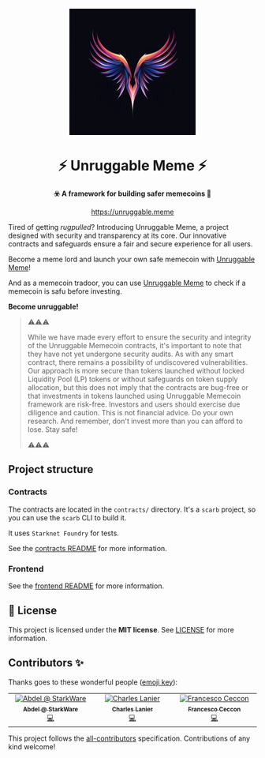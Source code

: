<!-- prettier-ignore-start -->
<!-- markdownlint-disable -->
<p align="center">
  <img src="assets/logo/logo.png" height="256">
</p>

<h1 align="center">⚡ Unruggable Meme ⚡</h1>

<p align="center">
  <strong>☣️ A framework for building safer memecoins 💸</strong>
</p>

<p align="center">
  <a href="https://unruggable.meme">https://unruggable.meme</a>
</p>

Tired of getting *rugpulled*? Introducing Unruggable Meme, a project designed with security and transparency at its core. Our innovative contracts and safeguards ensure a fair and secure experience for all users.

Become a meme lord and launch your own safe memecoin with [Unruggable Meme](https://unruggable.meme)!

And as a memecoin tradoor, you can use [Unruggable Meme](https://unruggable.meme) to check if a memecoin is safu before investing.

**Become unruggable!**

> ⚠️⚠️⚠️
>
> While we have made every effort to ensure the security and integrity of the Unruggable Memecoin contracts, it's important to note that they have not yet undergone security audits. As with any smart contract, there remains a possibility of undiscovered vulnerabilities. Our approach is more secure than tokens launched without locked Liquidity Pool (LP) tokens or without safeguards on token supply allocation, but this does not imply that the contracts are bug-free or that investments in tokens launched using Unruggable Memecoin framework are risk-free. Investors and users should exercise due diligence and caution. This is not financial advice. Do your own research. And remember, don't invest more than you can afford to lose. Stay safe!
>
> ⚠️⚠️⚠️

## Project structure

### Contracts

The contracts are located in the `contracts/` directory. It's a `scarb` project, so you can use the `scarb` CLI to build it.

It uses `Starknet Foundry` for tests.

See the [contracts README](contracts/README.md) for more information.

### Frontend

See the [frontend README](frontend/README.md) for more information.

## 📖 License

This project is licensed under the **MIT license**. See [LICENSE](LICENSE) for more information.

## Contributors ✨

Thanks goes to these wonderful people ([emoji key](https://allcontributors.org/docs/en/emoji-key)):

<!-- ALL-CONTRIBUTORS-LIST:START - Do not remove or modify this section -->
<!-- prettier-ignore-start -->
<!-- markdownlint-disable -->
<table>
  <tbody>
    <tr>
      <td align="center" valign="top" width="14.28%"><a href="https://github.com/abdelhamidbakhta"><img src="https://avatars.githubusercontent.com/u/45264458?v=4?s=100" width="100px;" alt="Abdel @ StarkWare "/><br /><sub><b>Abdel @ StarkWare </b></sub></a><br /><a href="https://github.com/keep-starknet-strange/unruggable-memecoin/commits?author=abdelhamidbakhta" title="Code">💻</a></td>
      <td align="center" valign="top" width="14.28%"><a href="https://rules.art/"><img src="https://avatars.githubusercontent.com/u/19663399?v=4?s=100" width="100px;" alt="Charles Lanier"/><br /><sub><b>Charles Lanier</b></sub></a><br /><a href="https://github.com/keep-starknet-strange/unruggable-memecoin/commits?author=0xChqrles" title="Code">💻</a></td>
      <td align="center" valign="top" width="14.28%"><a href="https://ceccon.me/"><img src="https://avatars.githubusercontent.com/u/282580?v=4?s=100" width="100px;" alt="Francesco Ceccon"/><br /><sub><b>Francesco Ceccon</b></sub></a><br /><a href="https://github.com/keep-starknet-strange/unruggable-memecoin/commits?author=fracek" title="Code">💻</a></td>
    </tr>
  </tbody>
</table>

<!-- markdownlint-restore -->
<!-- prettier-ignore-end -->

<!-- ALL-CONTRIBUTORS-LIST:END -->

This project follows the [all-contributors](https://github.com/all-contributors/all-contributors) specification. Contributions of any kind welcome!